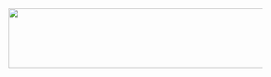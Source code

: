 <a href="https://github.com/devxb/gitanimals">
  <img src="https://render.gitanimals.org/lines/{kyoungg}?pet-id=1" width="1000" height="120"/>
</a>

<!--
**kyoungg/kyoungg** is a ✨ _special_ ✨ repository because its `README.md` (this file) appears on your GitHub profile.

Here are some ideas to get you started:

- 🔭 I’m currently working on ...
- 🌱 I’m currently learning ...
- 👯 I’m looking to collaborate on ...
- 🤔 I’m looking for help with ...
- 💬 Ask me about ...
- 📫 How to reach me: ...
- 😄 Pronouns: ...
- ⚡ Fun fact: ...
-->
